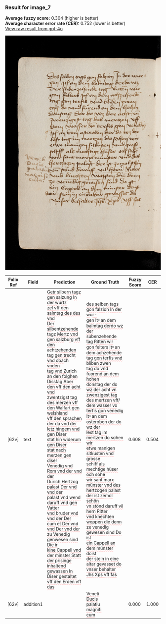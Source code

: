 ### Result for image_7
**Average fuzzy score:** 0.304 (higher is better)<br>**Average character error rate (CER):** 0.752 (lower is better)<br>[View raw result from gpt-4o](https://github.com/RISE-UNIBAS/humanities_data_benchmark/blob/main/results/2025-10-24/T0275/request_T0275_image_7.json)

<img src="https://github.com/RISE-UNIBAS/humanities_data_benchmark/blob/main/benchmarks/medieval_manuscripts/images/image_7.jpg?raw=true" alt="image_7" width="800px">

<style>
.diff { text-decoration: underline; text-decoration-color: #ffcccc; text-decoration-style: wavy; }
</style>

| Folio Ref | Field | Prediction | Ground Truth | Fuzzy Score | CER |
|-----------|-------|------------|--------------|-------------|-----|
| [62v] | text | <span class="diff">Getr si</span>lbe<span class="diff">rn tagz gen salz</span>u<span class="diff">ng</span> I<span class="diff">n der w</span>u<span class="diff">rtz<br>zel vff den salmtag des des vnd<br>Der sil</span>ben<span class="diff">tzehende tagz Mertz vnd<br>gen salz</span>bu<span class="diff">rg vff den</span> acht<span class="diff">zehenden<br>tag gen tre</span>ch<span class="diff">t vnd oba</span>ch<span class="diff"> vnden<br>tag vnd Z</span>u<span class="diff">ri</span>ch<span class="diff"> an den folghen<br>Disstag Aber den vff den acht vnd<br>zwentzigst tag des merzen vff<br>den Walfart gen welshland<br>vff den sprachen der da vnd der<br>letz hingem vnd gen Diser<br>stat hin widerum gen Diser<br>stat nach merzen gen diser<br>Venedig vnd Rom vnd der vnd der<br>Durich Hertzog palast Der vnd vnd der<br>palast vnd wend daruff vnd gen Vatter<br>vnd bruder vnd vnd der Der<br>cum et Der vnd vnd Der vnd der<br>zu Venedig genwesen sind Die ir<br>kine Ca</span>ppe<span class="diff">ll vnd der minster Statt<br>der </span>p<span class="diff">risinge inhaltend gewassen In<br>Diser gestaltet vff den Erden vff das</span> | <span class="diff">des se</span>lbe<span class="diff">n tags gon falzion In der w</span>u<span class="diff">r-<br> gen</span> I<span class="diff">tꝰ an dem balmtag derdo wz<br> der s</span>uben<span class="diff">zehende tag Ritten wir<br> gon felters Itꝰ an dem achzehende<br> tag gon terfis vnd </span>b<span class="diff">liben zwen<br> tag do vnd f</span>u<span class="diff">orend an dem hohen<br> donstag der do wz der</span> acht<span class="diff"> vn<br> zwenzigest tag des mertzen vff/ dem wasser vo terfis gon venedig<br> Itꝰ an dem osteroben der do wz der<br> lest tag im mertzen do sohen wir<br> etwe manigen sitkusten vnd grosse<br> s</span>ch<span class="diff">iff als me</span>ch<span class="diff">tige hüser och sohe<br> wir sant marx münster vnd des<br> hertzogen palast der ist zemol schön<br> vn stönd dar</span>u<span class="diff">ff vil hern Ritter<br> vnd kne</span>ch<span class="diff">ten wo</span>ppe<span class="diff">n die denn<br> ze venedig gewesen sind Do ist<br> ein Ca</span>p<span class="diff">pell an dem münster doist<br> der stein in eine altar gevasset do<br> vnser behalter Jhs Xps vff fas</span> | 0.608 | 0.504 |
| [62v] | addition1 |  | <span class="diff">Veneti<br> Ducis<br> palatiu<br> magnifi<br> cum</span> | 0.000 | 1.000 |
